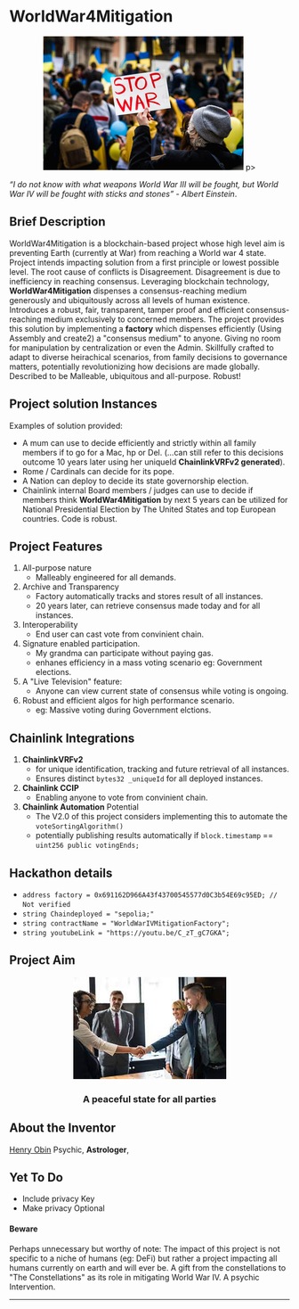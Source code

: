 # WorldWar4Mitigation
<p align="center">
    <img src="img/image-1.png">
p>


*“I do not know with what weapons World War III will be fought, but World War IV will be fought with sticks and stones” - Albert Einstein*.




## Brief Description

WorldWar4Mitigation is a blockchain-based project whose high level aim is preventing Earth (currently at War) from reaching a World war 4 state. Project intends impacting solution from a first principle or lowest possible level. The root cause of conflicts is Disagreement. Disagreement is due to inefficiency in reaching consensus.
Leveraging blockchain technology, **WorldWar4Mitigation** dispenses a consensus-reaching medium generously and ubiquitously across all levels of human existence. 
Introduces a robust, fair, transparent, tamper proof and efficient consensus-reaching medium exclusively to concerned members. 
The project provides this solution by implementing a **factory** which dispenses efficiently (Using Assembly and create2) a "consensus medium" to anyone. Giving no room for manipulation by centralization or even the Admin.
Skillfully crafted to adapt to diverse heirachical scenarios, from family decisions to governance matters, potentially revolutionizing how decisions are made globally. 
Described to be Malleable, ubiquitous and all-purpose. Robust!
## Project solution Instances
Examples of solution provided:
- A mum can use to decide efficiently and strictly within all family members if to go for a Mac, hp or Del. (...can still refer to this decisions outcome 10 years later using her uniqueId **ChainlinkVRFv2 generated**).
- Rome / Cardinals can decide for its pope.
- A Nation can deploy to decide its state governorship election.
- Chainlink internal Board members / judges can use to decide if  members think **WorldWar4Mitigation**   by next 5 years can be utilized for National Presidential Election by The United States and top European countries. 
Code is robust.
## Project Features
1. All-purpose nature
    - Malleably engineered for all demands.
2. Archive and Transparency
    - Factory automatically tracks and stores result of all instances.
    - 20 years later, can retrieve consensus made today and for all instances.
3. Interoperability
    - End user can cast vote from convinient chain.
4. Signature enabled participation.
    - My grandma can participate without paying gas.
    - enhanes efficiency in a mass voting scenario eg: Government elections.
5. A "Live Television" feature:
    - Anyone can view current state of consensus while voting is ongoing.
6. Robust and efficient algos for high performance scenario.
    - eg: Massive voting during Government elctions.
## Chainlink Integrations
1. **ChainlinkVRFv2**
    - for unique identification, tracking and future retrieval of all instances.
    - Ensures distinct `bytes32 _uniqueId` for all deployed instances.
2. **Chainlink CCIP**
    - Enabling anyone to vote from convinient chain.
3. **Chainlink Automation** Potential
    - The V2.0 of this project considers implementing this to automate the `voteSortingAlgorithm()`
    - potentially publishing results automatically if `block.timestamp` == `uint256 public votingEnds;`
## Hackathon details
 - `address factory = 0x691162D966A43f43700545577d0C3b54E69c95ED; // Not verified`
 - `string Chaindeployed = "sepolia;"`
 - `string contractName = "WorldWarIVMitigationFactory";`
 - `string youtubeLink = "https://youtu.be/C_zT_gC7GKA";`
## Project Aim


<p align = "center">
    <img src = "img/image-2.png">
    <h3 align = "center">A peaceful state for all parties</h3>
</p>



## About the Inventor 
[Henry Obin](https://twitter.com/Kodak_Rome)
Psychic,
**Astrologer**,


## Yet To Do
- Include privacy Key
- Make privacy Optional

#### Beware

Perhaps unnecessary but worthy of note:
The impact of this project is not specific to a niche of humans (eg: DeFi) but rather a project impacting all humans currently on earth and will ever be. 
A gift from the constellations to "The Constellations" as its role in mitigating World War IV. A psychic Intervention. 

---

